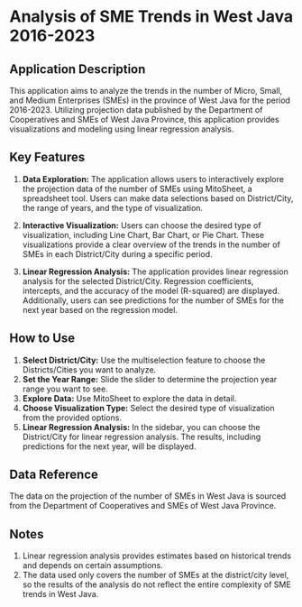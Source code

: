 # Analysis of SME Trends in West Java 2016-2023

## Application Description
This application aims to analyze the trends in the number of Micro, Small, and Medium Enterprises (SMEs) in the province of West Java for the period 2016-2023. Utilizing projection data published by the Department of Cooperatives and SMEs of West Java Province, this application provides visualizations and modeling using linear regression analysis.

## Key Features
1. **Data Exploration:** The application allows users to interactively explore the projection data of the number of SMEs using MitoSheet, a spreadsheet tool. Users can make data selections based on District/City, the range of years, and the type of visualization.

2. **Interactive Visualization:** Users can choose the desired type of visualization, including Line Chart, Bar Chart, or Pie Chart. These visualizations provide a clear overview of the trends in the number of SMEs in each District/City during a specific period.

3. **Linear Regression Analysis:** The application provides linear regression analysis for the selected District/City. Regression coefficients, intercepts, and the accuracy of the model (R-squared) are displayed. Additionally, users can see predictions for the number of SMEs for the next year based on the regression model.

## How to Use
1. **Select District/City:** Use the multiselection feature to choose the Districts/Cities you want to analyze.
2. **Set the Year Range:** Slide the slider to determine the projection year range you want to see.
3. **Explore Data:** Use MitoSheet to explore the data in detail.
4. **Choose Visualization Type:** Select the desired type of visualization from the provided options.
5. **Linear Regression Analysis:** In the sidebar, you can choose the District/City for linear regression analysis. The results, including predictions for the next year, will be displayed.

## Data Reference
The data on the projection of the number of SMEs in West Java is sourced from the Department of Cooperatives and SMEs of West Java Province.

## Notes
1. Linear regression analysis provides estimates based on historical trends and depends on certain assumptions.
2. The data used only covers the number of SMEs at the district/city level, so the results of the analysis do not reflect the entire complexity of SME trends in West Java.
